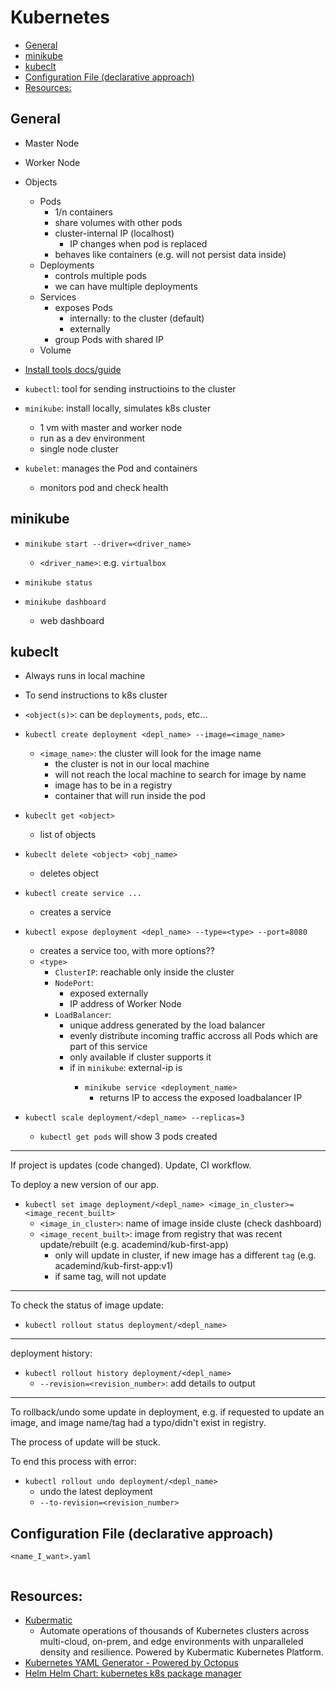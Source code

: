 # Kubernetes

<!-- vim-markdown-toc GFM -->

* [General](#general)
* [minikube](#minikube)
* [kubeclt](#kubeclt)
* [Configuration File (declarative approach)](#configuration-file-declarative-approach)
* [Resources:](#resources)

<!-- vim-markdown-toc -->

## General

- Master Node
- Worker Node

- Objects
    - Pods
        - 1/n containers
        - share volumes with other pods
        - cluster-internal IP (localhost)
            - IP changes when pod is replaced
        - behaves like containers (e.g. will not persist data inside)
    - Deployments
        - controls multiple pods
        - we can have multiple deployments
    - Services
        - exposes Pods
            - internally: to the cluster (default)
            - externally
        - group Pods with shared IP
    - Volume

- [Install tools docs/guide](https://kubernetes.io/docs/tasks/tools/)

- `kubectl`: tool for sending instructioins to the cluster

- `minikube`: install locally, simulates k8s cluster
    - 1 vm with master and worker node
    - run as a dev environment
    - single node cluster

- `kubelet`: manages the Pod and containers
    - monitors pod and check health

## minikube

- `minikube start --driver=<driver_name>`
    - `<driver_name>`: e.g. `virtualbox`

- `minikube status`

- `minikube dashboard`
    - web dashboard

## kubeclt

- Always runs in local machine
- To send instructions to k8s cluster

- `<object(s)>`: can be `deployments`, `pods`, etc...

- `kubectl create deployment <depl_name> --image=<image_name>`
    - `<image_name>`: the cluster will look for the image name
        - the cluster is not in our local machine
        - will not reach the local machine to search for image by name
        - image has to be in a registry
        - container that will run inside the pod

- `kubeclt get <object>`
    - list of objects

- `kubeclt delete <object> <obj_name>`
    - deletes object

- `kubectl create service ...`
    - creates a service

- `kubectl expose deployment <depl_name> --type=<type> --port=8080`
    - creates a service too, with more options??
    - `<type>`
        - `ClusterIP`: reachable only inside the cluster
        - `NodePort`:
            - exposed externally
            - IP address of Worker Node
        - `LoadBalancer`:
            - unique address generated by the load balancer
            - evenly distribute incoming traffic accross all Pods which are part of this service
            - only available if cluster supports it
            - if in `minikube`: external-ip is <pending>
                - `minikube service <deployment_name>`
                    - returns IP to access the exposed loadbalancer IP

- `kubectl scale deployment/<depl_name> --replicas=3`
    - `kubectl get pods` will show 3 pods created

---

If project is updates (code changed). Update, CI workflow.

To deploy a new version of our app.

- `kubectl set image deployment/<depl_name> <image_in_cluster>=<image_recent_built>`
    - `<image_in_cluster>`: name of image inside cluste (check dashboard)
    - `<image_recent_built>`: image from registry that was recent update/rebuilt (e.g. academind/kub-first-app)
        - only will update in cluster, if new image has a different `tag` (e.g. academind/kub-first-app:v1)
        - if same tag, will not update

---

To check the status of image update:

- `kubectl rollout status deployment/<depl_name>`

---

deployment history:

- `kubectl rollout history deployment/<depl_name>`
    - `--revision=<revision_number>`: add details to output

---

To rollback/undo some update in deployment, e.g. if requested to update an image, and image name/tag had a typo/didn't exist in registry.

The process of update will be stuck.

To end this process with error:

- `kubectl rollout undo deployment/<depl_name>`
    - undo the latest deployment
    - `--to-revision=<revision_number>`

## Configuration File (declarative approach)

`<name_I_want>.yaml`
```
```

## Resources:

- [Kubermatic](https://www.kubermatic.com/)
    - Automate operations of thousands of Kubernetes clusters across multi-cloud, on-prem, and edge environments with unparalleled density and resilience. Powered by Kubermatic Kubernetes Platform.
- [Kubernetes YAML Generator - Powered by Octopus](https://k8syaml.com/)
- [Helm Helm Chart: kubernetes k8s package manager](https://harness.io/blog/continuous-delivery/what-is-helm/)

